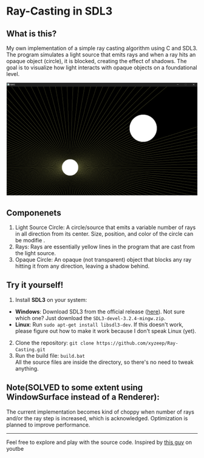 # Ray-Casting in SDL3
## What is this?
My own implementation of a simple ray casting algorithm using C and SDL3. The program simulates a light source that emits rays and when a ray hits an opaque object (circle), it is blocked, creating the effect of shadows. The goal is to visualize how light interacts with opaque objects on a foundational level.

![Screenshot](src/Screenshot.png)
## Componenets
1. Light Source Circle: A circle/source that emits a variable number of rays in all direction from its center. Size, position, and color of the circle can be modifie .
2. Rays: Rays are essentially yellow lines in the program that are cast from the light source.
3. Opaque Circle: An opaque (not transparent) object that blocks any ray hitting it from any direction, leaving a shadow behind.

## Try it yourself!
1. Install **SDL3** on your system:
* **Windows**: Download SDL3 from the official release ([here](https://github.com/libsdl-org/SDL/releases/tag/release-3.2.4)).
Not sure which one? Just download the `SDL3-devel-3.2.4-mingw.zip`.
* **Linux**: Run `sudo apt-get install libsdl3-dev`. If this doesn't work, please figure out how to make it work because I don't speak Linux (yet).
2. Clone the repository:
`git clone https://github.com/xyzeep/Ray-Casting.git`
3. Run the build file:
`build.bat`  <br>
All the source files are inside the directory, so there's no need to tweak anything.

## Note(SOLVED to some extent using WindowSurface instead of a Renderer):
The current implementation becomes kind of choppy when number of rays and/or the ray step is increased, which is acknowledged. Optimization is planned to improve performance.

--- 

Feel free to explore and play with the source code. Inspired by [this guy](https://youtu.be/2BLRLuczykM) on youtbe

